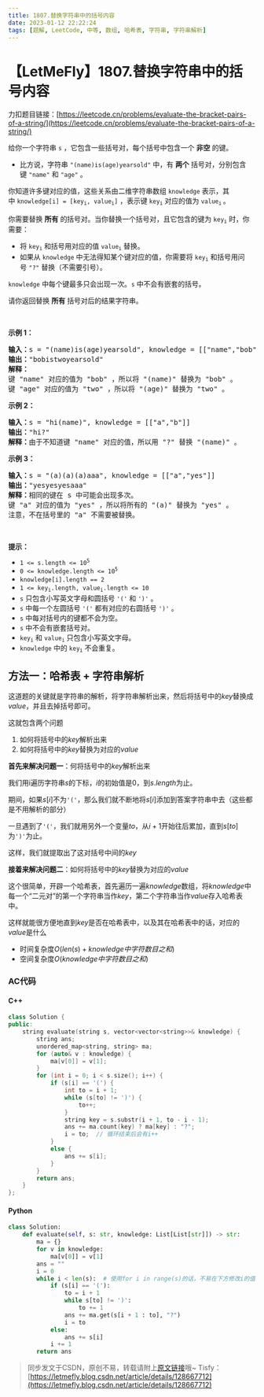 ```yaml
---
title: 1807.替换字符串中的括号内容
date: 2023-01-12 22:22:24
tags: [题解, LeetCode, 中等, 数组, 哈希表, 字符串, 字符串解析]
---
```


# 【LetMeFly】1807.替换字符串中的括号内容

力扣题目链接：[https://leetcode.cn/problems/evaluate-the-bracket-pairs-of-a-string/](https://leetcode.cn/problems/evaluate-the-bracket-pairs-of-a-string/)

<p>给你一个字符串&nbsp;<code>s</code>&nbsp;，它包含一些括号对，每个括号中包含一个 <strong>非空</strong>&nbsp;的键。</p>

<ul>
	<li>比方说，字符串&nbsp;<code>"(name)is(age)yearsold"</code>&nbsp;中，有&nbsp;<strong>两个</strong>&nbsp;括号对，分别包含键&nbsp;<code>"name"</code> 和&nbsp;<code>"age"</code>&nbsp;。</li>
</ul>

<p>你知道许多键对应的值，这些关系由二维字符串数组&nbsp;<code>knowledge</code>&nbsp;表示，其中&nbsp;<code>knowledge[i] = [key<sub>i</sub>, value<sub>i</sub>]</code>&nbsp;，表示键&nbsp;<code>key<sub>i</sub></code>&nbsp;对应的值为&nbsp;<code>value<sub>i</sub></code><sub>&nbsp;</sub>。</p>

<p>你需要替换 <strong>所有</strong>&nbsp;的括号对。当你替换一个括号对，且它包含的键为&nbsp;<code>key<sub>i</sub></code>&nbsp;时，你需要：</p>

<ul>
	<li>将&nbsp;<code>key<sub>i</sub></code>&nbsp;和括号用对应的值&nbsp;<code>value<sub>i</sub></code>&nbsp;替换。</li>
	<li>如果从 <code>knowledge</code>&nbsp;中无法得知某个键对应的值，你需要将&nbsp;<code>key<sub>i</sub></code>&nbsp;和括号用问号&nbsp;<code>"?"</code>&nbsp;替换（不需要引号）。</li>
</ul>

<p><code>knowledge</code>&nbsp;中每个键最多只会出现一次。<code>s</code>&nbsp;中不会有嵌套的括号。</p>

<p>请你返回替换 <strong>所有</strong>&nbsp;括号对后的结果字符串。</p>

<p>&nbsp;</p>

<p><strong>示例 1：</strong></p>

<pre>
<b>输入：</b>s = "(name)is(age)yearsold", knowledge = [["name","bob"],["age","two"]]
<b>输出：</b>"bobistwoyearsold"
<strong>解释：</strong>
键 "name" 对应的值为 "bob" ，所以将 "(name)" 替换为 "bob" 。
键 "age" 对应的值为 "two" ，所以将 "(age)" 替换为 "two" 。
</pre>

<p><strong>示例 2：</strong></p>

<pre>
<b>输入：</b>s = "hi(name)", knowledge = [["a","b"]]
<b>输出：</b>"hi?"
<b>解释：</b>由于不知道键 "name" 对应的值，所以用 "?" 替换 "(name)" 。
</pre>

<p><strong>示例 3：</strong></p>

<pre>
<b>输入：</b>s = "(a)(a)(a)aaa", knowledge = [["a","yes"]]
<b>输出：</b>"yesyesyesaaa"
<b>解释：</b>相同的键在 s 中可能会出现多次。
键 "a" 对应的值为 "yes" ，所以将所有的 "(a)" 替换为 "yes" 。
注意，不在括号里的 "a" 不需要被替换。
</pre>

<p>&nbsp;</p>

<p><strong>提示：</strong></p>

<ul>
	<li><code>1 &lt;= s.length &lt;= 10<sup>5</sup></code></li>
	<li><code>0 &lt;= knowledge.length &lt;= 10<sup>5</sup></code></li>
	<li><code>knowledge[i].length == 2</code></li>
	<li><code>1 &lt;= key<sub>i</sub>.length, value<sub>i</sub>.length &lt;= 10</code></li>
	<li><code>s</code>&nbsp;只包含小写英文字母和圆括号&nbsp;<code>'('</code>&nbsp;和&nbsp;<code>')'</code>&nbsp;。</li>
	<li><code>s</code>&nbsp;中每一个左圆括号&nbsp;<code>'('</code>&nbsp;都有对应的右圆括号&nbsp;<code>')'</code>&nbsp;。</li>
	<li><code>s</code>&nbsp;中每对括号内的键都不会为空。</li>
	<li><code>s</code>&nbsp;中不会有嵌套括号对。</li>
	<li><code>key<sub>i</sub></code>&nbsp;和&nbsp;<code>value<sub>i</sub></code>&nbsp;只包含小写英文字母。</li>
	<li><code>knowledge</code>&nbsp;中的&nbsp;<code>key<sub>i</sub></code>&nbsp;不会重复。</li>
</ul>


    
## 方法一：哈希表 + 字符串解析

这道题的关键就是字符串的解析，将字符串解析出来，然后将括号中的$key$替换成$value$，并且去掉括号即可。

这就包含两个问题

1. 如何将括号中的$key$解析出来
2. 如何将括号中的$key$替换为对应的$value$

**首先来解决问题一**：何将括号中的$key$解析出来

我们用i遍历字符串$s$的下标，$i$的初始值是$0$，到$s.length$为止。

期间，如果$s[i]$不为```'('```，那么我们就不断地将$s[i]$添加到答案字符串中去（这些都是不用解析的部分）

一旦遇到了```'('```，我们就用另外一个变量$to$，从$i + 1$开始往后累加，直到$s[to]$为```')'```为止。

这样，我们就提取出了这对括号中间的$key$

**接着来解决问题二**：如何将括号中的$key$替换为对应的$value$

这个很简单，开辟一个哈希表，首先遍历一遍$knowledge$数组，将$knowledge$中每一个“二元对”的第一个字符串当作$key$，第二个字符串当作$value$存入哈希表中。

这样就能很方便地直到$key$是否在哈希表中，以及其在哈希表中的话，对应的$value$是什么

+ 时间复杂度$O(len(s) + knowledge中字符数目之和)$
+ 空间复杂度$O(knowledge中字符数目之和)$

### AC代码

#### C++

```cpp
class Solution {
public:
    string evaluate(string s, vector<vector<string>>& knowledge) {
        string ans;
        unordered_map<string, string> ma;
        for (auto& v : knowledge) {
            ma[v[0]] = v[1];
        }
        for (int i = 0; i < s.size(); i++) {
            if (s[i] == '(') {
                int to = i + 1;
                while (s[to] != ')') {
                    to++;
                }
                string key = s.substr(i + 1, to - i - 1);
                ans += ma.count(key) ? ma[key] : "?";
                i = to;  // 循环结束后会有i++
            }
            else {
                ans += s[i];
            }
        }
        return ans;
    }
};
```

#### Python

```python
class Solution:
    def evaluate(self, s: str, knowledge: List[List[str]]) -> str:
        ma = {}
        for v in knowledge:
            ma[v[0]] = v[1]
        ans = ""
        i = 0
        while i < len(s):  # 使用for i in range(s)的话，不易在下方修改i的值
            if (s[i] == '('):
                to = i + 1
                while s[to] != ')':
                    to += 1
                ans += ma.get(s[i + 1 : to], "?")
                i = to
            else:
                ans += s[i]
            i += 1
        return ans
```

> 同步发文于CSDN，原创不易，转载请附上[原文链接](https://leetcode.letmefly.xyz/2023/01/12/LeetCode%201807.%E6%9B%BF%E6%8D%A2%E5%AD%97%E7%AC%A6%E4%B8%B2%E4%B8%AD%E7%9A%84%E6%8B%AC%E5%8F%B7%E5%86%85%E5%AE%B9/)哦~
> Tisfy：[https://letmefly.blog.csdn.net/article/details/128667712](https://letmefly.blog.csdn.net/article/details/128667712)
